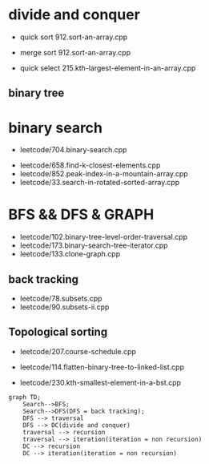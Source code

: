 
# divide and conquer
* quick sort 912.sort-an-array.cpp
- merge sort 912.sort-an-array.cpp
* quick select  215.kth-largest-element-in-an-array.cpp

## binary tree

# binary search
* leetcode/704.binary-search.cpp
- leetcode/658.find-k-closest-elements.cpp
- leetcode/852.peak-index-in-a-mountain-array.cpp
- leetcode/33.search-in-rotated-sorted-array.cpp
#  BFS && DFS & GRAPH
- leetcode/102.binary-tree-level-order-traversal.cpp
- leetcode/173.binary-search-tree-iterator.cpp
- leetcode/133.clone-graph.cpp

## back tracking
* leetcode/78.subsets.cpp
* leetcode/90.subsets-ii.cpp
## Topological sorting
* leetcode/207.course-schedule.cpp




* leetcode/114.flatten-binary-tree-to-linked-list.cpp
* leetcode/230.kth-smallest-element-in-a-bst.cpp

```mermaid
graph TD;
    Search-->BFS;
    Search-->DFS(DFS = back tracking);
    DFS --> traversal
    DFS --> DC(divide and conquer)
    traversal --> recursion
    traversal --> iteration(iteration = non recursion)
    DC --> recursion
    DC --> iteration(iteration = non recursion)
```
